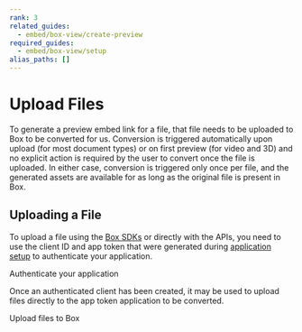 ```yaml
---
rank: 3
related_guides:
  - embed/box-view/create-preview
required_guides:
  - embed/box-view/setup
alias_paths: []
---
```


# Upload Files

To generate a preview embed link for a file, that file needs to be uploaded to
Box to be converted for us. Conversion is triggered automatically upon upload
(for most document types) or on first preview (for video and 3D) and no
explicit action is required by the user to convert once the file is uploaded.
In either case, conversion is triggered only once per file, and the generated
assets are available for as long as the original file is present in Box.

## Uploading a File

To upload a file using the [Box SDKs](pages://sdks-and-tools/) or directly with
the APIs, you need to use the client ID and app token that were generated
during [application setup](guide://embed/box-view/setup) to authenticate your
application.

<CTA to='guide://authentication/app-token/'>
  Authenticate your application
</CTA>

Once an authenticated client has been created, it may be used to upload files
directly to the app token application to be converted.

<CTA to='guide://uploads/direct/for-new-file/'>
  Upload files to Box
</CTA>
